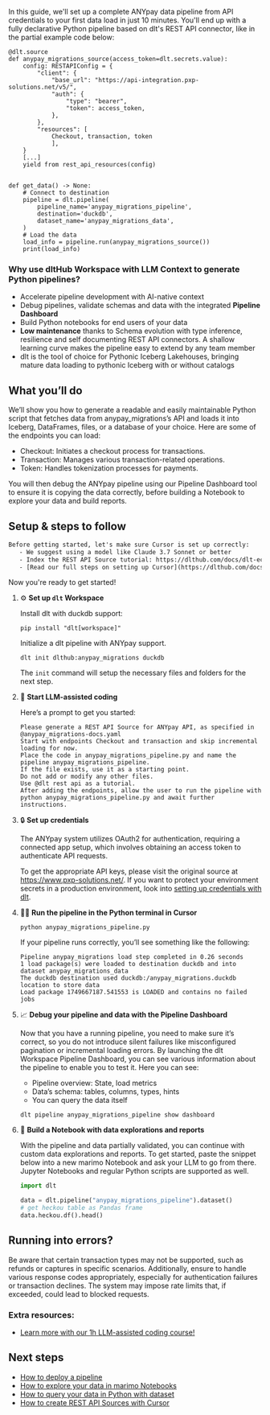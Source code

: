 In this guide, we'll set up a complete ANYpay data pipeline from API credentials to your first data load in just 10 minutes. You'll end up with a fully declarative Python pipeline based on dlt's REST API connector, like in the partial example code below:

```python-outcome
@dlt.source
def anypay_migrations_source(access_token=dlt.secrets.value):
    config: RESTAPIConfig = {
        "client": {
            "base_url": "https://api-integration.pxp-solutions.net/v5/",
            "auth": {
                "type": "bearer",
                "token": access_token,
            },
        },
        "resources": [
            Checkout, transaction, token
            ],
    }
    [...]
    yield from rest_api_resources(config)


def get_data() -> None:
    # Connect to destination
    pipeline = dlt.pipeline(
        pipeline_name='anypay_migrations_pipeline',
        destination='duckdb',
        dataset_name='anypay_migrations_data', 
    )
    # Load the data
    load_info = pipeline.run(anypay_migrations_source())
    print(load_info) 
```

### Why use dltHub Workspace with LLM Context to generate Python pipelines?

- Accelerate pipeline development with AI-native context
- Debug pipelines, validate schemas and data with the integrated **Pipeline Dashboard**
- Build Python notebooks for end users of your data
- **Low maintenance** thanks to Schema evolution with type inference, resilience and self documenting REST API connectors. A shallow learning curve makes the pipeline easy to extend by any team member
- dlt is the tool of choice for Pythonic Iceberg Lakehouses, bringing mature data loading to pythonic Iceberg with or without catalogs

## What you’ll do

We’ll show you how to generate a readable and easily maintainable Python script that fetches data from anypay_migrations’s API and loads it into Iceberg, DataFrames, files, or a database of your choice. Here are some of the endpoints you can load:

- Checkout: Initiates a checkout process for transactions.
- Transaction: Manages various transaction-related operations.
- Token: Handles tokenization processes for payments.

You will then debug the ANYpay pipeline using our Pipeline Dashboard tool to ensure it is copying the data correctly, before building a Notebook to explore your data and build reports.

## Setup & steps to follow

```default
Before getting started, let's make sure Cursor is set up correctly:
   - We suggest using a model like Claude 3.7 Sonnet or better
   - Index the REST API Source tutorial: https://dlthub.com/docs/dlt-ecosystem/verified-sources/rest_api/ and add it to context as **@dlt rest api**
   - [Read our full steps on setting up Cursor](https://dlthub.com/docs/dlt-ecosystem/llm-tooling/cursor-restapi#23-configuring-cursor-with-documentation)
```

Now you're ready to get started!

1. ⚙️ **Set up `dlt` Workspace**
    
    Install dlt with duckdb support:
    ```shell
    pip install "dlt[workspace]"
    ```

    Initialize a dlt pipeline with ANYpay support.
    ```shell
    dlt init dlthub:anypay_migrations duckdb
    ```

    The `init` command will setup the necessary files and folders for the next step.
    
2. 🤠 **Start LLM-assisted coding**
    
    Here’s a prompt to get you started:
    
    ```prompt
    Please generate a REST API Source for ANYpay API, as specified in @anypay_migrations-docs.yaml 
    Start with endpoints Checkout and transaction and skip incremental loading for now. 
    Place the code in anypay_migrations_pipeline.py and name the pipeline anypay_migrations_pipeline. 
    If the file exists, use it as a starting point. 
    Do not add or modify any other files. 
    Use @dlt rest api as a tutorial. 
    After adding the endpoints, allow the user to run the pipeline with python anypay_migrations_pipeline.py and await further instructions.
    ```

    
3. 🔒 **Set up credentials** 
    
    The ANYpay system utilizes OAuth2 for authentication, requiring a connected app setup, which involves obtaining an access token to authenticate API requests.
    
    To get the appropriate API keys, please visit the original source at https://www.pxp-solutions.net/.
    If you want to protect your environment secrets in a production environment, look into [setting up credentials with dlt](https://dlthub.com/docs/walkthroughs/add_credentials).
    
4. 🏃‍♀️ **Run the pipeline in the Python terminal in Cursor**
    
    ```shell
    python anypay_migrations_pipeline.py
    ```
    
    If your pipeline runs correctly, you’ll see something like the following:
    
    ```shell
    Pipeline anypay_migrations load step completed in 0.26 seconds
    1 load package(s) were loaded to destination duckdb and into dataset anypay_migrations_data
    The duckdb destination used duckdb:/anypay_migrations.duckdb location to store data
    Load package 1749667187.541553 is LOADED and contains no failed jobs
    ```
    
5. 📈 **Debug your pipeline and data with the Pipeline Dashboard**

    Now that you have a running pipeline, you need to make sure it’s correct, so you do not introduce silent failures like misconfigured pagination or incremental loading errors. By launching the dlt Workspace Pipeline Dashboard, you can see various information about the pipeline to enable you to test it. Here you can see:
    - Pipeline overview: State, load metrics
    - Data’s schema: tables, columns, types, hints
    - You can query the data itself
    
    ```shell
    dlt pipeline anypay_migrations_pipeline show dashboard
    ```
    
6. 🐍 **Build a Notebook with data explorations and reports**

    With the pipeline and data partially validated, you can continue with custom data explorations and reports. To get started, paste the snippet below into a new marimo Notebook and ask your LLM to go from there. Jupyter Notebooks and regular Python scripts are supported as well.

    
    ```python
    import dlt

   data = dlt.pipeline("anypay_migrations_pipeline").dataset()
   # get heckou table as Pandas frame
   data.heckou.df().head()
    ```

## Running into errors?

Be aware that certain transaction types may not be supported, such as refunds or captures in specific scenarios. Additionally, ensure to handle various response codes appropriately, especially for authentication failures or transaction declines. The system may impose rate limits that, if exceeded, could lead to blocked requests.

### Extra resources:

- [Learn more with our 1h LLM-assisted coding course!](https://www.youtube.com/watch?v=GGid70rnJuM)

## Next steps

- [How to deploy a pipeline](https://dlthub.com/docs/walkthroughs/deploy-a-pipeline)
- [How to explore your data in marimo Notebooks](https://dlthub.com/docs/general-usage/dataset-access/marimo)
- [How to query your data in Python with dataset](https://dlthub.com/docs/general-usage/dataset-access/dataset)
- [How to create REST API Sources with Cursor](https://dlthub.com/docs/dlt-ecosystem/llm-tooling/cursor-restapi)
